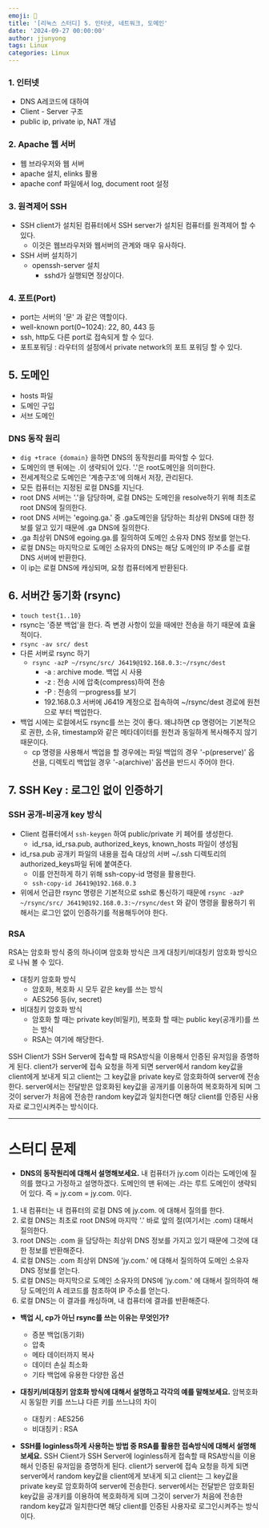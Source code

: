 ```yaml
---
emoji: 🧢
title: '[리눅스 스터디] 5. 인터넷, 네트워크, 도메인'
date: '2024-09-27 00:00:00'
author: jjunyong
tags: Linux
categories: Linux
---
```


### 1. 인터넷
- DNS A레코드에 대하여
- Client - Server 구조
- public ip, private ip, NAT 개념

### 2. Apache 웹 서버
- 웹 브라우저와 웹 서버 
- apache 설치, elinks 활용 
- apache conf 파일에서 log, document root 설정 

### 3. 원격제어 SSH 
- SSH client가 설치된 컴퓨터에서 SSH server가 설치된 컴퓨터를 원격제어 할 수 있다. 
  - 이것은 웹브라우저와 웹서버의 관계와 매우 유사하다.
- SSH 서버 설치하기 
  - openssh-server 설치
    - sshd가 실행되면 정상이다.

### 4. 포트(Port)
- port는 서버의 '문' 과 같은 역할이다. 
- well-known port(0~1024): 22, 80, 443 등
- ssh, http도 다른 port로 접속되게 할 수 있다.
- 포트포워딩 : 라우터의 설정에서 private network의  포트 포워딩 할 수 있다. 

## 5. 도메인
- hosts 파일
- 도메인 구입
- 서브 도메인 

### DNS 동작 원리 
  - `dig +trace {domain}` 을하면 DNS의 동작원리를 파악할 수 있다. 
  - 도메인의 맨 뒤에는 .이 생략되어 있다. '.'은 root도메인을 의미한다. 
  - 전세계적으로 도메인은 '계층구조'에 의해서 저장, 관리된다.
  - 모든 컴퓨터는 지정된 로컬 DNS를 지닌다. 
  - root DNS 서버는 '.'을 담당하며, 로컬 DNS는 도메인을 resolve하기 위해 최초로 root DNS에 질의한다. 
  - root DNS 서버는 'egoing.ga.' 중 .ga도메인을 담당하는 최상위 DNS에 대한 정보를 알고 있기 때문에 .ga DNS에 질의한다.
  - .ga 최상위 DNS에 egoing.ga.를 질의하여 도메인 소유자 DNS 정보를 얻는다. 
  - 로컬 DNS는 마지막으로 도메인 소유자의 DNS는 해당 도메인의 IP 주소를 로컬 DNS 서버에 반환한다.
  - 이 ip는 로컬 DNS에 캐싱되며, 요청 컴퓨터에게 반환된다. 

## 6. 서버간 동기화 (rsync)
- `touch test{1..10}`
- rsync는 '증분 백업'을 한다. 즉 변경 사항이 있을 때에만 전송을 하기 때문에 효율적이다. 
- `rsync -av src/ dest`
- 다른 서버로 rsync 하기 
  - `rsync -azP ~/rsync/src/ J6419@192.168.0.3:~/rsync/dest`
    - -a : archive mode. 백업 시 사용
    - -z : 전송 시에 압축(compress)하여 전송
    - -P : 전송의 ㅡprogress를 보기
    - 192.168.0.3 서버에 J6419 계정으로 접속하여 ~/rsync/dest 경로에 원천으로 부터 백업한다. 
- 백업 시에는 로컬에서도 rsync를 쓰는 것이 좋다. 왜냐하면 cp 명령어는 기본적으로 권한, 소유, timestamp와 같은 메타데이터를 원천과 동일하게 복사해주지 않기 때문이다. 
  - cp 명령을 사용해서 백업을 할 경우에는 파일 백업의 경우 '-p(preserve)' 옵션을, 디렉토리 백업일 경우 '-a(archive)' 옵션을 반드시 주어야 한다. 

## 7. SSH Key : 로그인 없이 인증하기

### SSH 공개-비공개 key 방식
- Client 컴퓨터에서 `ssh-keygen` 하여 public/private 키 페어를 생성한다.
  - id_rsa, id_rsa.pub, authorized_keys, known_hosts 파일이 생성됨
- id_rsa.pub 공개키 파일의 내용을 접속 대상의 서버 ~/.ssh 디렉토리의 authorized_keys파일 뒤에 붙여준다. 
  - 이를 안전하게 하기 위해 ssh-copy-id 명령을 활용한다.
  - `ssh-copy-id J6419@192.168.0.3`
- 위에서 언급한 rsync 명령은 기본적으로 ssh로 통신하기 때문에 `rsync -azP ~/rsync/src/ J6419@192.168.0.3:~/rsync/dest` 와 같이 명령을 활용하기 위해서는 로그인 없이 인증하기를 적용해두어야 한다. 

### RSA
RSA는 암호화 방식 중의 하나이며 암호화 방식은 크게 대칭키/비대칭키 암호화 방식으로 나눠 볼 수 있다.
- 대칭키 암호화 방식
  - 암호화, 복호화 시 모두 같은 key를 쓰는 방식
  - AES256 등(iv, secret)
- 비대칭키 암호화 방식
  - 암호화 할 때는 private key(비밀키), 복호화 할 때는 public key(공개키)를 쓰는 방식
  - RSA는 여기에 해당한다. 

SSH Client가 SSH Server에 접속할 때 RSA방식을 이용해서 인증된 유저임을 증명하게 된다.
client가 server에 접속 요청을 하게 되면 server에서 random key값을 client에게 보내게 되고 client는 그 key값을 private key로 암호화하여 server에 전송한다.
server에서는 전달받은 암호화된 key값을 공개키를 이용하여 복호화하게 되며 그것이 server가 처음에 전송한 random key값과 일치한다면 해당 client를 인증된 사용자로 로그인시켜주는 방식이다.  

----
# 스터디 문제

- **DNS의 동작원리에 대해서 설명해보세요.**
내 컴퓨터가 jy.com 이라는 도메인에 질의를 했다고 가정하고 설명하겠다. 
도메인의 맨 뒤에는 .라는 루트 도메인이 생략되어 있다. 즉 = jy.com = jy.com. 이다.
1. 내 컴퓨터는 내 컴퓨터의 로컬 DNS 에 jy.com. 에 대해서 질의를 한다. 
2. 로컬 DNS는 최초로 root DNS에 마지막 '.' 바로 앞의 절(여기서는 .com) 대해서 질의한다. 
3. root DNS는 .com 을 담당하는 최상위 DNS 정보를 가지고 있기 때문에 그것에 대한 정보를 반환해준다.
4. 로컬 DNS는 .com 최상위 DNS에 'jy.com.' 에 대해서 질의하여 도메인 소유자 DNS 정보를 얻는다. 
5. 로컬 DNS는 마지막으로 도메인 소유자의 DNS에 'jy.com.' 에 대해서 질의하여 해당 도메인의 A 레코드를 참조하여 IP 주소를 얻는다. 
6. 로컬 DNS는 이 결과를 캐싱하며, 내 컴퓨터에 결과를 반환해준다. 

- **백업 시, cp가 아닌 rsync를 쓰는 이유는 무엇인가?**
  - 증분 백업(동기화)
  - 압축
  - 메타 데이터까지 복사 
  - 데이터 손실 최소화 
  - 기타 백업에 유용한 다양한 옵션 

- **대칭키/비대칭키 암호화 방식에 대해서 설명하고 각각의 예를 말해보세요.**
암복호화 시 동일한 키를 쓰느냐 다른 키를 쓰느냐의 차이
  - 대칭키 : AES256
  - 비대칭키 : RSA

- **SSH를 loginless하게 사용하는 방법 중 RSA를 활용한 접속방식에 대해서 설명해보세요.**
SSH Client가 SSH Server에 loginless하게 접속할 때 RSA방식을 이용해서 인증된 유저임을 증명하게 된다.
client가 server에 접속 요청을 하게 되면 server에서 random key값을 client에게 보내게 되고 client는 그 key값을 private key로 암호화하여 server에 전송한다.
server에서는 전달받은 암호화된 key값을 공개키를 이용하여 복호화하게 되며 그것이 server가 처음에 전송한 random key값과 일치한다면 해당 client를 인증된 사용자로 로그인시켜주는 방식이다.  
